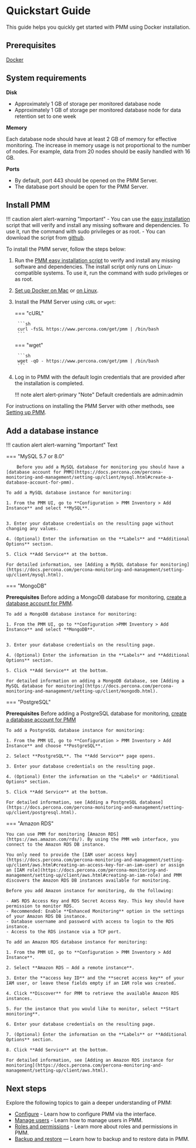 # Quickstart Guide


This guide helps you quickly get started with PMM using Docker installation.


## Prerequisites

[Docker](https://docs.docker.com/engine/install/)

## System requirements

**Disk**

- Approximately 1 GB of storage per monitored database node 
- Approximately 1 GB of storage per monitored database node for data retention set to one week 

**Memory**

Each database node should have at least 2 GB of memory for effective monitoring. The increase in memory usage is not proportional to the number of nodes. For example, data from 20 nodes should be easily handled with 16 GB.

**Ports**

- By default, port 443 should be opened on the PMM Server.
- The database port should be open for the PMM Server.

## Install PMM

!!! caution alert alert-warning "Important"
    - You can use the [easy installation](https://docs.percona.com/percona-monitoring-and-management/setting-up/server/easy-install.html) script that will verify and install any missing software and dependencies. To use it, run the command with sudo privileges or as root.
    - You can download the script from [github](https://github.com/percona/pmm/blob/main/get-pmm.sh).

To install the PMM server, follow the steps below:
1. Run the [PMM easy installation script](https://docs.percona.com/percona-monitoring-and-management/setting-up/server/easy-install.html) to verify and install any missing software and dependencies. The install script only runs on Linux-compatible systems. To use it, run the command with sudo privileges or as root.
2. [Set up Docker on Mac](https://docs.docker.com/docker-for-mac/install) or [on Linux](https://docs.docker.com/install/linux/docker-ce/ubuntu).

2. Install the PMM Server using `cURL` or `wget`:


    === "cURL"

        ```sh
        curl -fsSL https://www.percona.com/get/pmm | /bin/bash
        ```

    === "wget"

        ```sh
        wget -qO - https://www.percona.com/get/pmm | /bin/bash    
        ```

3. Log in to PMM with the default login credentials that are provided after the installation is completed.

    !!! note alert alert-primary "Note"
        Default credentials are admin:admin


For instructions on installing the PMM Server with other methods, see [Setting up PMM](https://docs.percona.com/percona-monitoring-and-management/setting-up/server/index.html).

## Add a database instance

!!! caution alert alert-warning "Important"
    Text


=== "MySQL 5.7 or 8.0"

        Before you add a MySQL database for monitoring you should have a [database account for PMM](https://docs.percona.com/percona-monitoring-and-management/setting-up/client/mysql.html#create-a-database-account-for-pmm).

    To add a MySQL database instance for monitoring:

    1. From the PMM UI, go to **Configuration > PMM Inventory > Add Instance** and select **MySQL**.


    3. Enter your database credentials on the resulting page without changing any values.

    4. (Optional) Enter the information on the **Labels** and **Additional Options** section. 

    5. Click **Add Service** at the bottom.

    For detailed information, see [Adding a MySQL database for monitoring](https://docs.percona.com/percona-monitoring-and-management/setting-up/client/mysql.html).

=== "MongoDB"

 **Prerequisites**
 Before adding a MongoDB database for monitoring,  [create a database account for PMM](https://docs.percona.com/percona-monitoring-and-management/setting-up/client/mongodb.html#create-pmm-account-and-set-permissions).

    To add a MongoDB database instance for monitoring:

    1. From the PMM UI, go to **Configuration >PMM Inventory > Add Instance** and select **MongoDB**.


    3. Enter your database credentials on the resulting page.

    4. (Optional) Enter the information in the **Labels** and **Additional Options** section. 

    5. Click **Add Service** at the bottom.

    For detailed information on adding a MongoDB database, see [Adding a MySQL database for monitoring](https://docs.percona.com/percona-monitoring-and-management/setting-up/client/mongodb.html).

=== "PostgreSQL"

**Prerequisites**
 Before adding a PostgreSQL database for monitoring,  [create a database account for PMM](https://docs.percona.com/percona-monitoring-and-management/setting-up/client/postgresql.html#create-a-database-account-for-pmm)
    
    To add a PostgreSQL database instance for monitoring:

    1. From the PMM UI, go to **Configuration > PMM Inventory > Add Instance** and choose **PostgreSQL**.

    2. Select **PostgreSQL**. The **Add Service** page opens.

    3. Enter your database credentials on the resulting page.

    4. (Optional) Enter the information on the *Labels* or *Additional Options* section. 

    5. Click **Add Service** at the bottom.

    For detailed information, see [Adding a PostgreSQL database](https://docs.percona.com/percona-monitoring-and-management/setting-up/client/postgresql.html).

=== "Amazon RDS"

    You can use PMM for monitoring [Amazon RDS](https://aws.amazon.com/rds/). By using the PMM web interface, you connect to the Amazon RDS DB instance. 

    You only need to provide the [IAM user access key](https://docs.percona.com/percona-monitoring-and-management/setting-up/client/aws.html#creating-an-access-key-for-an-iam-user) or assign an [IAM role](https://docs.percona.com/percona-monitoring-and-management/setting-up/client/aws.html#creating-an-iam-role) and PMM discovers the Amazon RDS DB instances available for monitoring.

    Before you add Amazon instance for monitoring, do the following:

    - AWS RDS Access Key and RDS Secret Access Key. This key should have permission to monitor RDS.
    - Recommended: Enable **Enhanced Monitoring** option in the settings of your Amazon RDS DB instance.
    - Database username and password with access to login to the RDS instance.
    - Access to the RDS instance via a TCP port.

    To add an Amazon RDS database instance for monitoring:

    1. From the PMM UI, go to **Configuration > PMM Inventory > Add Instance**.

    2. Select **Amazon RDS – Add a remote instance**.

    3. Enter the **access key ID** and the **secret access key** of your IAM user, or leave these fields empty if an IAM role was created.

    4. Click **Discover** for PMM to retrieve the available Amazon RDS instances.

    5. For the instance that you would like to monitor, select **Start monitoring**.

    6. Enter your database credentials on the resulting page.

    7. (Optional) Enter the information on the **Labels** or **Additional Options** section. 

    8. Click **Add Service** at the bottom.

    For detailed information, see [Adding an Amazon RDS instance for monitoring](https://docs.percona.com/percona-monitoring-and-management/setting-up/client/aws.html).


## Next steps

Explore the following topics to gain a deeper understanding of PMM:

- [Configure](how-to/configure.md) - Learn how to configure PMM via the interface.
- [Manage users](how-to/manage-users.md) - Learn how to manage users in PMM.
- [Roles and permissions](use/roles-and-permissions/index.md) - Learn more about roles and permissions in PMM.
- [Backup and restore](use/backup/index.md) — Learn how to backup and to restore data in PMM.




